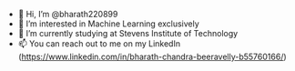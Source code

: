 - 👋 Hi, I’m @bharath220899
- 👀 I’m interested in Machine Learning exclusively
- 🌱 I’m currently studying at Stevens Institute of Technology
- 📫 You can reach out to me on my LinkedIn (https://www.linkedin.com/in/bharath-chandra-beeravelly-b55760166/)

<!---
bharath220899/bharath220899 is a ✨ special ✨ repository because its `README.md` (this file) appears on your GitHub profile.
You can click the Preview link to take a look at your changes.
--->
